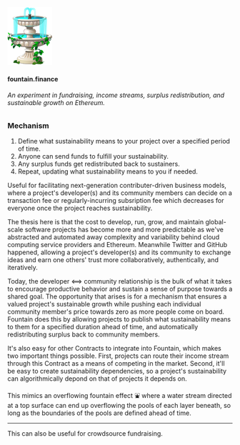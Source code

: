 <img src="imgs/fountain.png" alt="Fountain" width="100"/>

#### fountain.finance

###### An experiment in fundraising, income streams, surplus redistribution, and sustainable growth on Ethereum.

### Mechanism

1. Define what sustainability means to your project over a specified period of time.
2. Anyone can send funds to fulfill your sustainability.
3. Any surplus funds get redistributed back to sustainers.
4. Repeat, updating what sustainability means to you if needed.

Useful for facilitating next-generation contributer-driven business models, where a project's developer(s) and its community members can decide on a transaction fee or regularly-incurring subsription fee which decreases for everyone once the project reaches sustainability.

The thesis here is that the cost to develop, run, grow, and maintain global-scale software projects has become more and more predictable as we've abstracted and automated away complexity and variability behind cloud computing service providers and Ethereum. Meanwhile Twitter and GitHub happened, allowing a project's developer(s) and its community to exchange ideas and earn one others' trust more collaboratively, authentically, and iteratively. 

Today, the developer <==> community relationship is the bulk of what it takes to encourage productive behavior and sustain a sense of purpose towards a shared goal. The opportunity that arises is for a mechanism that ensures a valued project's sustainable growth while pushing each individual community member's price towards zero as more people come on board. Fountain does this by allowing projects to publish what sustainability means to them for a specified duration ahead of time, and automatically redistributing surplus back to community members.

It's also easy for other Contracts to integrate into Fountain, which makes two important things possible. First, projects can route their income stream through this Contract as a means of competing in the market. Second, it'll be easy to create sustainability dependencies, so a project's sustainability can algorithmically depond on that of projects it depends on. 

This mimics an overflowing fountain effect ⛲️ where a water stream directed at a top surface can end up overflowing the pools of each layer beneath, so long as the boundaries of the pools are defined ahead of time.  ️ 


___

This can also be useful for crowdsource fundraising.